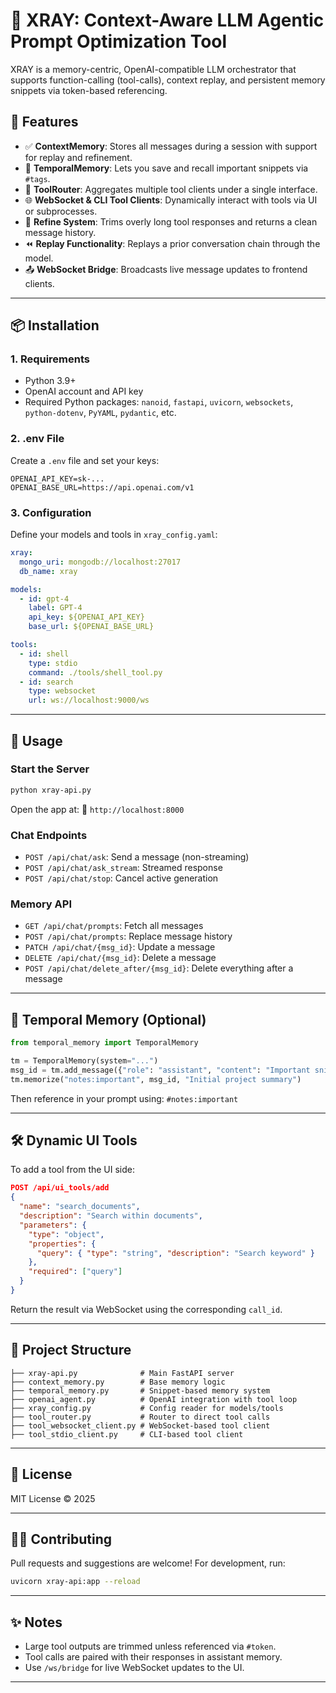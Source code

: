 # 🧠 XRAY: Context-Aware LLM Agentic Prompt Optimization Tool 

XRAY is a memory-centric, OpenAI-compatible LLM orchestrator that supports function-calling (tool-calls), context replay, and persistent memory snippets via token-based referencing.

## 🚀 Features

- ✅ **ContextMemory**: Stores all messages during a session with support for replay and refinement.
- 🧠 **TemporalMemory**: Lets you save and recall important snippets via `#tags`.
- 🔌 **ToolRouter**: Aggregates multiple tool clients under a single interface.
- 🌐 **WebSocket & CLI Tool Clients**: Dynamically interact with tools via UI or subprocesses.
- 🧼 **Refine System**: Trims overly long tool responses and returns a clean message history.
- ⏪ **Replay Functionality**: Replays a prior conversation chain through the model.
- 📤 **WebSocket Bridge**: Broadcasts live message updates to frontend clients.

---

## 📦 Installation

### 1. Requirements

- Python 3.9+
- OpenAI account and API key
- Required Python packages: `nanoid`, `fastapi`, `uvicorn`, `websockets`, `python-dotenv`, `PyYAML`, `pydantic`, etc.

### 2. .env File

Create a `.env` file and set your keys:

```env
OPENAI_API_KEY=sk-...
OPENAI_BASE_URL=https://api.openai.com/v1
````

### 3. Configuration

Define your models and tools in `xray_config.yaml`:

```yaml
xray:
  mongo_uri: mongodb://localhost:27017
  db_name: xray

models:
  - id: gpt-4
    label: GPT-4
    api_key: ${OPENAI_API_KEY}
    base_url: ${OPENAI_BASE_URL}

tools:
  - id: shell
    type: stdio
    command: ./tools/shell_tool.py
  - id: search
    type: websocket
    url: ws://localhost:9000/ws
```

---

## 🔧 Usage

### Start the Server

```bash
python xray-api.py
```

Open the app at:
📍 `http://localhost:8000`

### Chat Endpoints

* `POST /api/chat/ask`: Send a message (non-streaming)
* `POST /api/chat/ask_stream`: Streamed response
* `POST /api/chat/stop`: Cancel active generation

### Memory API

* `GET /api/chat/prompts`: Fetch all messages
* `POST /api/chat/prompts`: Replace message history
* `PATCH /api/chat/{msg_id}`: Update a message
* `DELETE /api/chat/{msg_id}`: Delete a message
* `POST /api/chat/delete_after/{msg_id}`: Delete everything after a message

---

## 🧠 Temporal Memory (Optional)

```python
from temporal_memory import TemporalMemory

tm = TemporalMemory(system="...")
msg_id = tm.add_message({"role": "assistant", "content": "Important snippet"})
tm.memorize("notes:important", msg_id, "Initial project summary")
```

Then reference in your prompt using: `#notes:important`

---

## 🛠 Dynamic UI Tools

To add a tool from the UI side:

```json
POST /api/ui_tools/add
{
  "name": "search_documents",
  "description": "Search within documents",
  "parameters": {
    "type": "object",
    "properties": {
      "query": { "type": "string", "description": "Search keyword" }
    },
    "required": ["query"]
  }
}
```

Return the result via WebSocket using the corresponding `call_id`.

---

## 📁 Project Structure

```plaintext
├── xray-api.py              # Main FastAPI server
├── context_memory.py        # Base memory logic
├── temporal_memory.py       # Snippet-based memory system
├── openai_agent.py          # OpenAI integration with tool loop
├── xray_config.py           # Config reader for models/tools
├── tool_router.py           # Router to direct tool calls
├── tool_websocket_client.py # WebSocket-based tool client
├── tool_stdio_client.py     # CLI-based tool client
```

---

## 📜 License

MIT License © 2025

---

## 👨‍💻 Contributing

Pull requests and suggestions are welcome!
For development, run:

```bash
uvicorn xray-api:app --reload
```

---

## ✨ Notes

* Large tool outputs are trimmed unless referenced via `#token`.
* Tool calls are paired with their responses in assistant memory.
* Use `/ws/bridge` for live WebSocket updates to the UI.

---